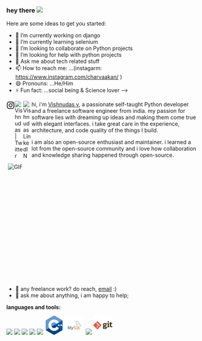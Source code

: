 
### hey there <img src="https://media.giphy.com/media/hvRJCLFzcasrR4ia7z/giphy.gif" width="25px">

Here are some ideas to get you started:

- 🔭 I’m currently working on django
- 🌱 I’m currently learning selenium
- 👯 I’m looking to collaborate on Python projects
- 🤔 I’m looking for help with python projects
- 💬 Ask me about tech related stuff
- 📫 How to reach me: ...(instagarm: https://www.instagram.com/charvaakan/ )
- 😄 Pronouns: ...He/Him
- ⚡ Fun fact: ...social being & Science lover
-->

<a href="https://www.instagram.com/charvaakan/">
  <img align="left" alt="Vishnudas LinkedIN" width="22px" src="insta_logo.svg" />
 </a>
 
<a href="https://twitter.com/vishnudasbluef1">
  <img align="left" alt="Vishnudas | Twitter" width="22px" src="https://raw.githubusercontent.com/peterthehan/peterthehan/master/assets/twitter.svg" />
</a>
<a href="https://www.linkedin.com/in/vishnudas-python-developer/">
  <img align="left" alt="Vishnudas LinkedIN" width="22px" src="https://raw.githubusercontent.com/peterthehan/peterthehan/master/assets/linkedin.svg" />
 </a>
 


  
  
  hi, i'm [Vishnudas v](http://gitcub.co/), a passionate self-taught Python developer and a freelance software engineer from india. my passion for software lies with dreaming up ideas and making them come true with elegant interfaces. i take great care in the experience, architecture, and code quality of the things I build.

i am also an open-source enthusiast and maintainer. i learned a lot from the open-source community and i love how collaboration and knowledge sharing happened through open-source.


  <img align="right" alt="GIF" src="https://compote.slate.com/images/697b023b-64a5-49a0-8059-27b963453fb1.gif?width=840" width="500" height="320" />
  
- 💼 any freelance work? do reach, [email](mailto:vishnudas956783@gmail.com) :)
- 💬 ask me about anything, i am happy to help;

**languages and tools:**  

<code><img height="50" src="https://img.icons8.com/color/50/000000/python.png"></code>
<code><img height="40" src="https://static.djangoproject.com/img/logos/django-logo-positive.png"></code>
<code><img height="50" src="https://cdn.freelogovectors.net/wp-content/uploads/2019/02/OpenCV_Logo.png"></code>
<code><img height="50" src="https://www.nicepng.com/png/full/400-4009326_google-assistant-logo-png.png"></code>
<code><img height="50" src="https://img.icons8.com/color/48/000000/c-programming.png"></code>
<code><img height="50" src="https://raw.githubusercontent.com/github/explore/80688e429a7d4ef2fca1e82350fe8e3517d3494d/topics/cpp/cpp.png"></code>
<code><img height="50" src="https://raw.githubusercontent.com/github/explore/80688e429a7d4ef2fca1e82350fe8e3517d3494d/topics/mysql/mysql.png"></code>
<code><img height="50" src="https://img.icons8.com/color/48/000000/linux--v2.png"></code>
<code><img height="50" src="https://raw.githubusercontent.com/github/explore/80688e429a7d4ef2fca1e82350fe8e3517d3494d/topics/git/git.png"></code>

